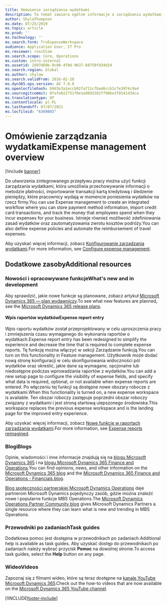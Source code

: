 ```yaml
---
title: Omówienie zarządzania wydatkami
description: Ta temat zawiera ogólne informacje o zarządzaniu wydatkami i łącza do dodatkowych zasobów. Do utworzenia zintegrowanego przepływu pracy można użyć funkcji zarządzania wydatkami, która umożliwia przechowywanie informacji o metodzie płatności, importowanie transakcji kartą kredytową i śledzenie pieniędzy, które pracownicy wydają w momencie poniesienia wydatków na rzecz firmy.
author: ShylaThompson
ms.date: 07/25/2019
ms.topic: article
ms.prod: ''
ms.technology: ''
ms.search.form: TrvExpenseWorkspace
audience: Application User, IT Pro
ms.reviewer: roschlom
ms.search.scope: Core, Operations
ms.custom: intro-internal
ms.assetid: 2d97d69b-9c08-4f0d-9637-68759fd34d34
ms.search.region: Global
ms.author: shylaw
ms.search.validFrom: 2016-02-28
ms.dyn365.ops.version: AX 7.0.0
ms.openlocfilehash: b9d3e3a1eccb92faf11cfba46ccb1c7e3074c9a4
ms.sourcegitcommit: 0fafe022731f0e1e8693382ff906e3f8541d34ca
ms.translationtype: HT
ms.contentlocale: pl-PL
ms.lasthandoff: 07/07/2021
ms.locfileid: "6369803"
---
```

# <a name="expense-management-overview"></a><span data-ttu-id="d4850-104">Omówienie zarządzania wydatkami</span><span class="sxs-lookup"><span data-stu-id="d4850-104">Expense management overview</span></span>

[!include [banner](../includes/banner.md)]

<span data-ttu-id="d4850-105">Do utworzenia zintegrowanego przepływu pracy można użyć funkcji zarządzania wydatkami, która umożliwia przechowywanie informacji o metodzie płatności, importowanie transakcji kartą kredytową i śledzenie pieniędzy, które pracownicy wydają w momencie poniesienia wydatków na rzecz firmy.</span><span class="sxs-lookup"><span data-stu-id="d4850-105">You can use Expense management to create an integrated workflow where you can store payment method information, import credit card transactions, and track the money that employees spend when they incur expenses for your business.</span></span> <span data-ttu-id="d4850-106">Istnieje również możliwość zdefiniowania zasad wydatków oraz zautomatyzowania zwrotu kosztów podróży.</span><span class="sxs-lookup"><span data-stu-id="d4850-106">You can also define expense policies and automate the reimbursement of travel expenses.</span></span>

<span data-ttu-id="d4850-107">Aby uzyskać więcej informacji, zobacz [Konfigurowanie zarządzania wydatkami](plan-expense-management.md).</span><span class="sxs-lookup"><span data-stu-id="d4850-107">For more information, see [Configure expense management](plan-expense-management.md).</span></span>

## <a name="additional-resources"></a><span data-ttu-id="d4850-108">Dodatkowe zasoby</span><span class="sxs-lookup"><span data-stu-id="d4850-108">Additional resources</span></span>

### <a name="whats-new-and-in-development"></a><span data-ttu-id="d4850-109">Nowości i opracowywane funkcje</span><span class="sxs-lookup"><span data-stu-id="d4850-109">What's new and in development</span></span>

<span data-ttu-id="d4850-110">Aby sprawdzić, jakie nowe funkcje są planowane, zobacz artykuł [Microsoft Dynamics 365 — plan wydawniczy](/dynamics365/release-plans/).</span><span class="sxs-lookup"><span data-stu-id="d4850-110">To see what new features are planned, see the [Microsoft Dynamics 365 release plans](/dynamics365/release-plans/).</span></span>

#### <a name="expense-report-entry"></a><span data-ttu-id="d4850-111">Wpis raportów wydatków</span><span class="sxs-lookup"><span data-stu-id="d4850-111">Expense report entry</span></span>

<span data-ttu-id="d4850-112">Wpis raportu wydatków został przeprojektowany w celu uproszczenia pracy i zmniejszenia czasu wymaganego do wykonania raportów o wydatkach.</span><span class="sxs-lookup"><span data-stu-id="d4850-112">Expense report entry has been redesigned to simplify the experience and decrease the time that is required to complete expense reports.</span></span> <span data-ttu-id="d4850-113">Tę funkcję można włączyć w sekcji Zarządzanie funkcją.</span><span class="sxs-lookup"><span data-stu-id="d4850-113">You can turn on this functionality in Feature management.</span></span> <span data-ttu-id="d4850-114">Użytkownik może dodać nową stronę konfiguracji w celu skonfigurowania widoczności pól wydatków oraz określić, jakie dane są wymagane, opcjonalne lub niedostępne podczas wprowadzania raportów z wydatków.</span><span class="sxs-lookup"><span data-stu-id="d4850-114">You can add a new setup page to configure the visibility of expense fields, and specify what data is required, optional, or not available when expense reports are entered.</span></span> <span data-ttu-id="d4850-115">Po włączeniu tej funkcji są dostępne nowe obszary robocze z wydatkami.</span><span class="sxs-lookup"><span data-stu-id="d4850-115">When this functionality is turned on, a new expense workspace is available.</span></span> <span data-ttu-id="d4850-116">Ten obszar roboczy zastępuje poprzedni obszar roboczy związany z wydatkami i jest stroną startową ulepszonego środowiska.</span><span class="sxs-lookup"><span data-stu-id="d4850-116">This workspace replaces the previous expense workspace and is the landing page for the improved entry experience.</span></span>

<span data-ttu-id="d4850-117">Aby uzyskać więcej informacji, zobacz [Nowe funkcje w raportach zarządzania wydatkami](ExpenseWorkspaceNew.md).</span><span class="sxs-lookup"><span data-stu-id="d4850-117">For more information, see [Expense reports reimagined](ExpenseWorkspaceNew.md).</span></span>

### <a name="blogs"></a><span data-ttu-id="d4850-118">Blogi</span><span class="sxs-lookup"><span data-stu-id="d4850-118">Blogs</span></span>

<span data-ttu-id="d4850-119">Opinie, wiadomości i inne informacje znajdują się na [blogu Microsoft Dynamics 365](https://community.dynamics.com/b/msftdynamicsblog?c=Enterprise) i na [blogu Microsoft Dynamics 365 Finance and Operations](https://community.dynamics.com/365/financeandoperations/b/financials).</span><span class="sxs-lookup"><span data-stu-id="d4850-119">You can find opinions, news, and other information on the [Microsoft Dynamics 365 blog](https://community.dynamics.com/b/msftdynamicsblog?c=Enterprise) and the [Microsoft Dynamics 365 Finance and Operations - Financials blog](https://community.dynamics.com/365/financeandoperations/b/financials).</span></span>

<span data-ttu-id="d4850-120">[Blog społeczności partnerskiej Microsoft Dynamics Operations](https://community.dynamics.com/partner/b/operationspartnercommunityblog) daje partnerom Microsoft Dynamics pojedynczy zasób, gdzie można znaleźć nowe i popularne funkcje MBS Operations.</span><span class="sxs-lookup"><span data-stu-id="d4850-120">The [Microsoft Dynamics Operations Partner Community blog](https://community.dynamics.com/partner/b/operationspartnercommunityblog) gives Microsoft Dynamics Partners a single resource where they can learn what is new and trending in MBS Operations.</span></span>

### <a name="task-guides"></a><span data-ttu-id="d4850-121">Przewodniki po zadaniach</span><span class="sxs-lookup"><span data-stu-id="d4850-121">Task guides</span></span>

<span data-ttu-id="d4850-122">Dodatkowa pomoc jest dostępna w przewodnikach po zadaniach.</span><span class="sxs-lookup"><span data-stu-id="d4850-122">Additional help is available as task guides.</span></span> <span data-ttu-id="d4850-123">Aby uzyskać dostęp do przewodnikach po zadaniach należy wybrać przycisk **Pomoc** na dowolnej stronie.</span><span class="sxs-lookup"><span data-stu-id="d4850-123">To access task guides, select the **Help** button on any page.</span></span>

### <a name="videos"></a><span data-ttu-id="d4850-124">Wideo</span><span class="sxs-lookup"><span data-stu-id="d4850-124">Videos</span></span>

<span data-ttu-id="d4850-125">Zapoznaj się z filmami wideo, które są teraz dostępne na [kanale YouTube Microsoft Dynamics 365](https://www.youtube.com/channel/UCJGCg4rB3QSs8y_1FquelBQ).</span><span class="sxs-lookup"><span data-stu-id="d4850-125">Check out the how-to videos that are now available on the [Microsoft Dynamics 365 YouTube channel](https://www.youtube.com/channel/UCJGCg4rB3QSs8y_1FquelBQ).</span></span>


[!INCLUDE[footer-include](../includes/footer-banner.md)]